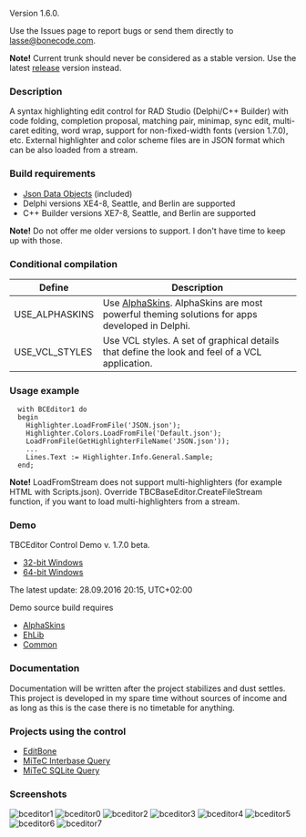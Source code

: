 Version 1.6.0. 

Use the Issues page to report bugs or send them directly to lasse@bonecode.com.

<b>Note!</b> Current trunk should never be considered as a stable version. Use the latest <a href="https://github.com/bonecode/TBCEditor/releases">release</a> version instead. 

<h3>Description</h3>

A syntax highlighting edit control for RAD Studio (Delphi/C++ Builder) with code folding, completion proposal, matching pair, minimap, sync edit, multi-caret editing, word wrap, support for non-fixed-width fonts (version 1.7.0), etc. External highlighter and color scheme files are in JSON format which can be also loaded from a stream.

<h3>Build requirements</h3>

* <a href="https://github.com/ahausladen/JsonDataObjects">Json Data Objects</a> (included)
* Delphi versions XE4-8, Seattle, and Berlin are supported 
* C++ Builder versions XE7-8, Seattle, and Berlin are supported

<b>Note!</b> Do not offer me older versions to support. I don't have time to keep up with those.

<h3>Conditional compilation</h3>

Define | Description 
--- | --- 
USE_ALPHASKINS | Use <a href="http://www.alphaskins.com/">AlphaSkins</a>. AlphaSkins are most powerful theming solutions for apps developed in Delphi.
USE_VCL_STYLES | Use VCL styles. A set of graphical details that define the look and feel of a VCL application.

<h3>Usage example</h3>

```objectpascal
  with BCEditor1 do 
  begin
    Highlighter.LoadFromFile('JSON.json');
    Highlighter.Colors.LoadFromFile('Default.json'); 
    LoadFromFile(GetHighlighterFileName('JSON.json')); 
    ...
    Lines.Text := Highlighter.Info.General.Sample; 
  end;
```
<b>Note!</b> LoadFromStream does not support multi-highlighters (for example HTML with Scripts.json). Override TBCBaseEditor.CreateFileStream function, if you want to load multi-highlighters from a stream. 

<h3>Demo</h3>

TBCEditor Control Demo v. 1.7.0 beta. 

  * <a href="http://www.bonecode.com/downloads/BCEditorComponentDemo32.zip">32-bit Windows</a>
  * <a href="http://www.bonecode.com/downloads/BCEditorComponentDemo64.zip">64-bit Windows</a>

The latest update: 28.09.2016 20:15, UTC+02:00

Demo source build requires 

- <a href="http://www.alphaskins.com/">AlphaSkins</a>  
- <a href="http://www.ehlib.com/">EhLib</a>
- <a href="https://github.com/bonecode/Common">Common</a>

<h3>Documentation</h3>

Documentation will be written after the project stabilizes and dust settles. This project is developed in my spare time without sources of income and as long as this is the case there is no timetable for anything. 

<h3>Projects using the control</h3>

* <a href="http://www.bonecode.com">EditBone</a>
* <a href="http://www.mitec.cz/ibq.html">MiTeC Interbase Query</a>
* <a href="http://www.mitec.cz/sqliteq.html">MiTeC SQLite Query</a>

<h3>Screenshots</h3>

![bceditor1](https://cloud.githubusercontent.com/assets/11475177/11452990/a3774372-9602-11e5-8a0b-7ad2b568e4b2.png)
![bceditor0](https://cloud.githubusercontent.com/assets/11475177/11832901/3ac6cfc4-a3c6-11e5-984e-2e174beacd74.png)
![bceditor2](https://cloud.githubusercontent.com/assets/11475177/11452991/a3785e88-9602-11e5-801c-d8e9a7b8ab64.png)
![bceditor3](https://cloud.githubusercontent.com/assets/11475177/11452992/a37b154c-9602-11e5-882c-5a73809be517.png)
![bceditor4](https://cloud.githubusercontent.com/assets/11475177/11452987/a36de61a-9602-11e5-80e9-abd797af7a71.png)
![bceditor5](https://cloud.githubusercontent.com/assets/11475177/11452988/a3716a2e-9602-11e5-994b-0934bb8e5a76.png)
![bceditor6](https://cloud.githubusercontent.com/assets/11475177/11452989/a375d938-9602-11e5-8cbf-103f6a44db13.png)
![bceditor7](https://cloud.githubusercontent.com/assets/11475177/12049668/bb345a32-aef2-11e5-8a4e-715c26d154f6.png)








